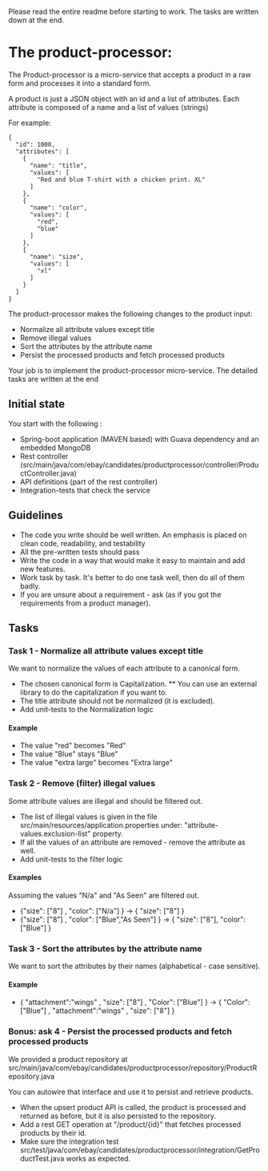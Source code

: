Please read the entire readme before starting to work. The tasks are written down at the end.

# The product-processor: 
The Product-processor is a micro-service that accepts a product in a raw form and processes it into a standard form.

A product is just a JSON object with an id and a list of attributes. 
Each attribute is composed of a name and a list of values (strings)

For example:
```
{
  "id": 1000,
  "attributes": [
    {
      "name": "title",
      "values": [
        "Red and blue T-shirt with a chicken print. XL"
      ]
    },
    {
      "name": "color",
      "values": [
        "red",
        "blue"
      ]
    },
    {
      "name": "size",
      "values": [
        "xl"
      ]
    }
  ]
}
```

The product-processor makes the following changes to the product input:
* Normalize all attribute values except title
* Remove illegal values
* Sort the attributes by the attribute name
* Persist the processed products and fetch processed products

Your job is to implement the product-processor micro-service. The detailed tasks are written at the end

## Initial state
You start with the following :
* Spring-boot application (MAVEN based) with Guava dependency and an embedded MongoDB 
* Rest controller (src/main/java/com/ebay/candidates/productprocessor/controller/ProductController.java)
* API definitions (part of the rest controller)
* Integration-tests that check the service

## Guidelines
* The code you write should be well written. An emphasis is placed on clean code, readability, and testability
* All the pre-written tests should pass
* Write the code in a way that would make it easy to maintain and add new features. 
* Work task by task. It's better to do one task well, then do all of them badly. 
* If you are unsure about a requirement - ask (as if you got the requirements from a product manager). 

## Tasks
### Task 1 - Normalize all attribute values except title
We want to normalize the values of each attribute to a canonical form.
* The chosen canonical form is Capitalization.
** You can use an external library to do the capitalization if you want to.
* The title attribute should not be normalized (it is excluded).
* Add unit-tests to the Normalization logic 

#### Example
* The value "red" becomes "Red" 
* The value "Blue" stays "Blue"
* The value "extra large" becomes "Extra large"

### Task 2 - Remove (filter) illegal values
Some attribute values are illegal and should be filtered out. 
* The list of illegal values is given in the file src/main/resources/application.properties under: "attribute-values.exclusion-list" property.
* If all the values of an attribute are removed - remove the attribute as well.
* Add unit-tests to the filter logic 

#### Examples
Assuming the values "N/a" and "As Seen" are filtered out.
* {"size": ["8"] , "color": ["N/a"] } -> { "size": ["8"] }
* {"size": ["8"] , "color": ["Blue","As Seen"] } -> { "size": ["8"], "color": ["Blue"] }

### Task 3 - Sort the attributes by the attribute name
We want to sort the attributes by their names (alphabetical - case sensitive). 

#### Example
* { "attachment":"wings" , "size": ["8"] , "Color": ["Blue"] } -> { "Color": ["Blue"]  , "attachment":"wings" , "size": ["8"] }

### Bonus: ask 4 - Persist the processed products and fetch processed products
We provided a product repository at src/main/java/com/ebay/candidates/productprocessor/repository/ProductRepository.java

You can autowire that interface and use it to persist and retrieve products.

* When the upsert product API is called, the product is processed and returned as before, but it is also persisted to the repository.
* Add a rest GET operation at "/product/{id}" that fetches processed products by their id.
* Make sure the integration test src/test/java/com/ebay/candidates/productprocessor/integration/GetProductTest.java works as expected.
